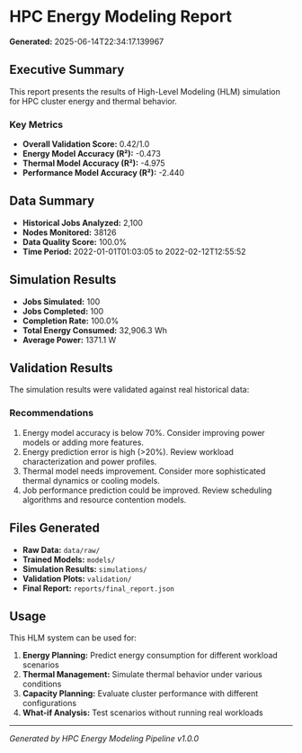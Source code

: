 
# HPC Energy Modeling Report

**Generated:** 2025-06-14T22:34:17.139967

## Executive Summary

This report presents the results of High-Level Modeling (HLM) simulation for HPC cluster energy and thermal behavior.

### Key Metrics

- **Overall Validation Score:** 0.42/1.0
- **Energy Model Accuracy (R²):** -0.473
- **Thermal Model Accuracy (R²):** -4.975
- **Performance Model Accuracy (R²):** -2.440

## Data Summary

- **Historical Jobs Analyzed:** 2,100
- **Nodes Monitored:** 38126
- **Data Quality Score:** 100.0%
- **Time Period:** 2022-01-01T01:03:05 to 2022-02-12T12:55:52

## Simulation Results

- **Jobs Simulated:** 100
- **Jobs Completed:** 100
- **Completion Rate:** 100.0%
- **Total Energy Consumed:** 32,906.3 Wh
- **Average Power:** 1371.1 W

## Validation Results

The simulation results were validated against real historical data:

### Recommendations

1. Energy model accuracy is below 70%. Consider improving power models or adding more features.
2. Energy prediction error is high (>20%). Review workload characterization and power profiles.
3. Thermal model needs improvement. Consider more sophisticated thermal dynamics or cooling models.
4. Job performance prediction could be improved. Review scheduling algorithms and resource contention models.


## Files Generated

- **Raw Data:** `data/raw/`
- **Trained Models:** `models/`
- **Simulation Results:** `simulations/`
- **Validation Plots:** `validation/`
- **Final Report:** `reports/final_report.json`

## Usage

This HLM system can be used for:

1. **Energy Planning:** Predict energy consumption for different workload scenarios
2. **Thermal Management:** Simulate thermal behavior under various conditions
3. **Capacity Planning:** Evaluate cluster performance with different configurations
4. **What-if Analysis:** Test scenarios without running real workloads

---

*Generated by HPC Energy Modeling Pipeline v1.0.0*
